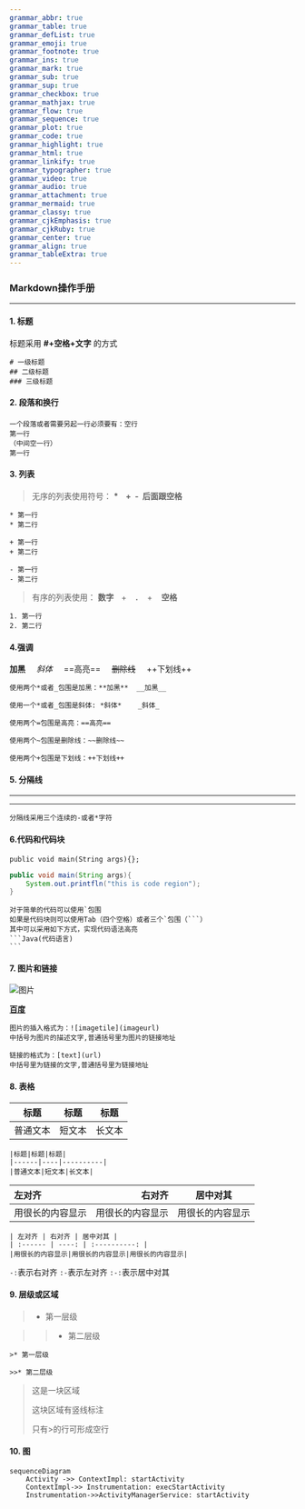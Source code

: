 ```yaml
---
grammar_abbr: true
grammar_table: true
grammar_defList: true
grammar_emoji: true
grammar_footnote: true
grammar_ins: true
grammar_mark: true
grammar_sub: true
grammar_sup: true
grammar_checkbox: true
grammar_mathjax: true
grammar_flow: true
grammar_sequence: true
grammar_plot: true
grammar_code: true
grammar_highlight: true
grammar_html: true
grammar_linkify: true
grammar_typographer: true
grammar_video: true
grammar_audio: true
grammar_attachment: true
grammar_mermaid: true
grammar_classy: true
grammar_cjkEmphasis: true
grammar_cjkRuby: true
grammar_center: true
grammar_align: true
grammar_tableExtra: true
--- 
```


### Markdown操作手册

***
#### 1. 标题

标题采用 **\#\+空格\+文字** 的方式

    # 一级标题
    ## 二级标题
    ### 三级标题

#### 2. 段落和换行

```
一个段落或者需要另起一行必须要有：空行
第一行
（中间空一行）
第一行
```

#### 3. 列表

>无序的列表使用符号： __\*&nbsp;&nbsp;&nbsp;&nbsp;\+&nbsp;&nbsp;\-&nbsp;&nbsp;后面跟空格__

    * 第一行
    * 第二行

    + 第一行
    + 第二行

    - 第一行
    - 第二行

>有序的列表使用： **数字&nbsp;&nbsp;&nbsp;&nbsp;**+&nbsp;&nbsp;&nbsp;&nbsp;**.**&nbsp;&nbsp;&nbsp;&nbsp;+&nbsp;&nbsp;&nbsp;&nbsp;**空格**

    1. 第一行
    2. 第二行

#### 4.强调
**加黑**&nbsp;&nbsp;&nbsp;&nbsp;&nbsp;*斜体*&nbsp;&nbsp;&nbsp;&nbsp;&nbsp;==高亮==&nbsp;&nbsp;&nbsp;&nbsp;&nbsp;~~删除线~~&nbsp;&nbsp;&nbsp;&nbsp;&nbsp;++下划线++

```
使用两个*或者_包围是加黑：**加黑**  __加黑__

使用一个*或者_包围是斜体: *斜体*    _斜体_

使用两个=包围是高亮：==高亮==

使用两个~包围是删除线：~~删除线~~

使用两个+包围是下划线：++下划线++

```

#### 5. 分隔线

---

***

    分隔线采用三个连续的-或者*字符

#### 6.代码和代码块
`public void main(String args){};`
```Java
public void main(String args){
    System.out.printfln("this is code region");
}
```
    对于简单的代码可以使用`包围
    如果是代码块则可以使用Tab（四个空格）或者三个`包围（```）
    其中可以采用如下方式，实现代码语法高亮
    ```Java(代码语言)
    ```

#### 7. 图片和链接

![图片](https://upload.wikimedia.org/wikipedia/commons/4/48/Markdown-mark.svg)

[**百度**](https://www.baidu.com)

```
图片的插入格式为：![imagetile](imageurl)
中括号为图片的描述文字,普通括号里为图片的链接地址

链接的格式为：[text](url)
中括号里为链接的文字,普通括号里为链接地址
```

#### 8. 表格

|标题|标题|标题|
|------|----|----------|
|普通文本|短文本|长文本|
```text
|标题|标题|标题|
|------|----|----------|
|普通文本|短文本|长文本|
```

| 左对齐 | 右对齐 | 居中对其 |
| :------ | ----: | :----------: |
|用很长的内容显示|用很长的内容显示|用很长的内容显示|
```
| 左对齐 | 右对齐 | 居中对其 |
| :------ | ----: | :----------: |
|用很长的内容显示|用很长的内容显示|用很长的内容显示|
```

`-:`表示右对齐
`:-`表示左对齐
`:-:`表示居中对其


#### 9. 层级或区域

>* 第一层级

>>* 第二层级

```
>* 第一层级

>>* 第二层级
```

>这是一块区域
>
>这块区域有竖线标注
>
>只有>的行可形成空行

#### 10. 图

```mermaid!
sequenceDiagram
    Activity ->> ContextImpl: startActivity
    ContextImpl->> Instrumentation: execStartActivity 
    Instrumentation->>ActivityManagerService: startActivity
```
